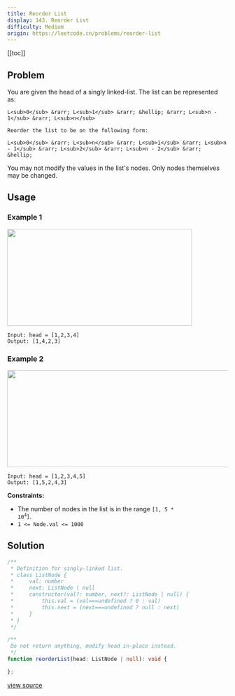 ```yaml
---
title: Reorder List
display: 143. Reorder List
difficulty: Medium
origin: https://leetcode.cn/problems/reorder-list
---
```


[[toc]]

## Problem

You are given the head of a singly linked-list. The list can be represented as:

```
L<sub>0</sub> &rarr; L<sub>1</sub> &rarr; &hellip; &rarr; L<sub>n - 1</sub> &rarr; L<sub>n</sub>
```

`Reorder the list to be on the following form:`

```
L<sub>0</sub> &rarr; L<sub>n</sub> &rarr; L<sub>1</sub> &rarr; L<sub>n - 1</sub> &rarr; L<sub>2</sub> &rarr; L<sub>n - 2</sub> &rarr; &hellip;
```

You may not modify the values in the list&#39;s nodes. Only nodes themselves may be changed.

## Usage

### Example 1
<img alt="" src="https://assets.leetcode.com/uploads/2021/03/04/reorder1linked-list.jpg" style="width: 422px; height: 222px;" />

```
Input: head = [1,2,3,4]
Output: [1,4,2,3]
```

### Example 2
<img alt="" src="https://assets.leetcode.com/uploads/2021/03/09/reorder2-linked-list.jpg" style="width: 542px; height: 222px;" />

```
Input: head = [1,2,3,4,5]
Output: [1,5,2,4,3]
```


**Constraints:**

- The number of nodes in the list is in the range <code>[1, 5 * 10<sup>4</sup>]</code>.
- <code>1 &lt;= Node.val &lt;= 1000</code>


## Solution

```ts
/**
 * Definition for singly-linked list.
 * class ListNode {
 *     val: number
 *     next: ListNode | null
 *     constructor(val?: number, next?: ListNode | null) {
 *         this.val = (val===undefined ? 0 : val)
 *         this.next = (next===undefined ? null : next)
 *     }
 * }
 */

/**
 Do not return anything, modify head in-place instead.
 */
function reorderList(head: ListNode | null): void {

};
```

[view source](https://leetcode.cn/problems/reorder-list)
